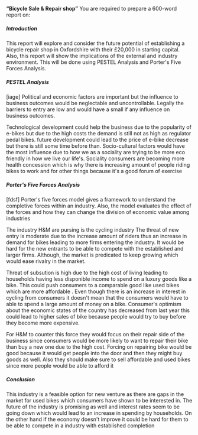 **“Bicycle Sale & Repair shop”**
You are required to prepare a 600-word report on:

##### Introduction
This report will explore and consider the future potential of establishing a bicycle repair shop in Oxfordshire with their £20,000 in starting capital. Also, this report will show the implications of the external and industry environment. This will be done using PESTEL Analysis and Porter's Five Forces Analysis. 
##### PESTEL Analysis
[iage]
Political and economic factors are important but the influence to business outcomes would be neglectable and uncontrollable. Legally the barriers to entry are low and would have a small if any influence on business outcomes. 

Technological development could help the business due to the popularity of e-bikes but due to the high costs the demand is still not as high as regulator pedal bikes. future development could lead to the price of e-bike decrease but there is still some time before than. Socio-cultural factors would have the most influence due to how we as a sociality are trying to be more eco friendly in how we live our life's. Sociality consumers are becoming more health concession which is why there is increasing amount of people riding bikes to work and for other things because it's a good forum of exercise

##### Porter's Five Forces Analysis
[fdsf]
Porter's five forces model gives a framework to understand the completive forces within an industry. Also, the model evaluates the effect of the forces and how they can change the division of economic value among industries

The industry H&M are pursing is the cycling industry
The threat of new entry is moderate due to the increase amount of riders thus an increase in demand for bikes leading to more firms entering the industry. It would be hard for the new entrants to be able to compete with the established and larger firms. Although, the market is predicated to keep growing which would ease rivalry in the market. 

Threat of subsution is high due to the high cost of living leading to households having less disponible income to spend on a luxury goods like a bike. This could push consumers to a comparable good like used bikes which are more affordable . Even though there is an increase in interest in cycling from consumers it doesn't mean that the consumers would have to able to spend a large amount of money on a bike. Consumer's optimism about the economic states of the country has decreased from last year this could lead to higher sales of bike because people would try to buy before they become more expensive. 

For H&M to counter this force they would focus on their repair side of the business since consumers would be more likely to want to repair their bike than buy a new one due to the high cost. Forcing on repairing bike would be good because it would get people into the door and then they might buy goods as well. Also they should make sure to sell affordable and used bikes since more people would be able  to afford it

##### Conclusion
This industry is a feasible option for new venture as there are gaps in the market for used bikes which consumers have shown to be interested in. The future of the industry is promising as well and interest rates seem to be going down which would lead to an increase in spending by households.  On the other hand if the economy doesn't improve it could be hard for them to be able to compete in a industry with established completion
